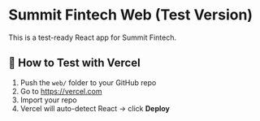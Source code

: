 # Summit Fintech Web (Test Version)

This is a test-ready React app for Summit Fintech.

## 🚀 How to Test with Vercel

1. Push the `web/` folder to your GitHub repo
2. Go to https://vercel.com
3. Import your repo
4. Vercel will auto-detect React → click **Deploy**
